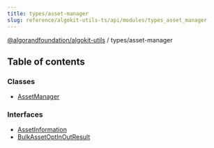 ```yaml
---
title: types/asset-manager
slug: reference/algokit-utils-ts/api/modules/types_asset_manager
---
```


[@algorandfoundation/algokit-utils](/reference/algokit-utils-ts/api/overview) / types/asset-manager

## Table of contents

### Classes

- [AssetManager](/reference/algokit-utils-ts/api/classes/types_asset_managerassetmanager/)

### Interfaces

- [AssetInformation](/reference/algokit-utils-ts/api/interfaces/types_asset_managerassetinformation/)
- [BulkAssetOptInOutResult](/reference/algokit-utils-ts/api/interfaces/types_asset_managerbulkassetoptinoutresult/)
